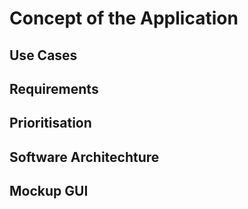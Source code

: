 # Concept of the Application
## Use Cases
## Requirements
## Prioritisation
## Software Architechture
## Mockup GUI